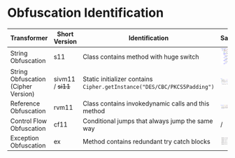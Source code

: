 # Obfuscation Identification

| Transformer | Short Version | Identification | Sample |
| --- | --- | --- | --- |
| String Obfuscation | s11 | Class contains method with huge switch | ![Decompiled with Fernflower](s11.png) |
| String Obfuscation (Cipher Version) | sivm11 / ~~si11~~  | Static initializer contains `Cipher.getInstance("DES/CBC/PKCS5Padding")` | ![Decompiled with Fernflower](sivm11.png) |
| Reference Obfuscation | rvm11 | Class contains invokedynamic calls and this method | ![Decompiled with Fernflower](rvm11.png) |
| Control Flow Obfuscation | cf11 | Conditional jumps that always jump the same way | / |
| Exception Obfuscation | ex | Method contains redundant try catch blocks | ![Decompiled with Fernflower](ex.png) |
